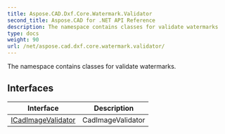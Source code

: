 ```yaml
---
title: Aspose.CAD.Dxf.Core.Watermark.Validator
second_title: Aspose.CAD for .NET API Reference
description: The namespace contains classes for validate watermarks
type: docs
weight: 90
url: /net/aspose.cad.dxf.core.watermark.validator/
---
```

The namespace contains classes for validate watermarks.

## Interfaces

| Interface | Description |
| --- | --- |
| [ICadImageValidator](./icadimagevalidator/) | CadImageValidator |


